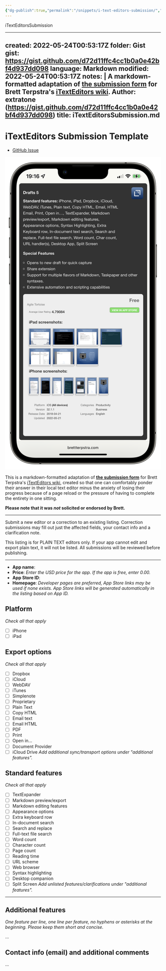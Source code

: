 ```yaml
---
{"dg-publish":true,"permalink":"/snippets/i-text-editors-submission/","dgHomeLink":true,"dgPassFrontmatter":false}
---
```


iTextEditorsSubmission

---
created: 2022-05-24T00:53:17Z
folder: Gist
gist: https://gist.github.com/d72d11ffc4cc1b0a0e42bf4d937dd098
language: Markdown
modified: 2022-05-24T00:53:17Z
notes: |
    A markdown-formatted adaptation of [**the submission form**](http://brettterpstra.wufoo.com/forms/ios-text-editors) for Brett Terpstra's [iTextEditors wiki](https://brettterpstra.com/ios-text-editors).
    Author: extratone (https://gist.github.com/d72d11ffc4cc1b0a0e42bf4d937dd098)
title: iTextEditorsSubmission.md
---

# iTextEditors Submission Template

- [GitHub Issue](https://github.com/extratone/i/issues/204)

![DraftsExample](https://github.com/extratone/i/raw/main/images/itexteditorsexample.png)

This is a markdown-formatted adaptation of [**the submission form**](http://brettterpstra.wufoo.com/forms/ios-text-editors) for Brett Terpstra's [iTextEditors wiki](https://brettterpstra.com/ios-text-editors), created so that one can comfortably ponder their answer in their local text editor minus the anxiety of losing their progress because of a page reload or the pressure of having to complete the entirety in one sitting.

**Please note that it was *not* solicited or endorsed by Brett.**

---

Submit a new editor or a correction to an existing listing. Correction submissions may fill out just the affected fields, your contact info and a clarification note.

This listing is for PLAIN TEXT editors only. If your app cannot edit and export plain text, it will not be listed. All submissions will be reviewed before publishing.

---

- **App name**: 
- **Price**: 
*Enter the USD price for the app. If the app is free, enter 0.00.*
- **App Store ID**:
- **Homepage**: 
*Developer pages are preferred, App Store links may be used if none exists. App Store links will be generated automatically in the listing based on App ID.*

## Platform
*Check all that apply*
- [ ] iPhone
- [ ] iPad

## Export options
*Check all that apply*

- [ ] Dropbox
- [ ] iCloud
- [ ] WebDAV
- [ ] iTunes
- [ ] Simplenote
- [ ] Proprietary
- [ ] Plain Text
- [ ] Copy HTML
- [ ] Email text
- [ ] Email HTML
- [ ] PDF
- [ ] Print
- [ ] Open in...
- [ ] Document Provider
- [ ] iCloud Drive
*Add additional sync/transport options under "additional features".*

## Standard features
*Check all that apply*

- [ ] TextExpander
- [ ] Markdown preview/export
- [ ] Markdown editing features
- [ ] Appearance options
- [ ] Extra keyboard row
- [ ] In-document search
- [ ] Search and replace
- [ ] Full-text file search
- [ ] Word count
- [ ] Character count
- [ ] Page count
- [ ] Reading time
- [ ] URL scheme
- [ ] Web browser
- [ ] Syntax highlighting
- [ ] Desktop companion
- [ ] Split Screen
*Add unlisted features/clarifications under "additional features".*

---

## Additional features
*One feature per line, one line per feature, no hyphens or asterisks at the beginning. Please keep them short and concise.*

...

## Contact info (email) and additional comments

...
